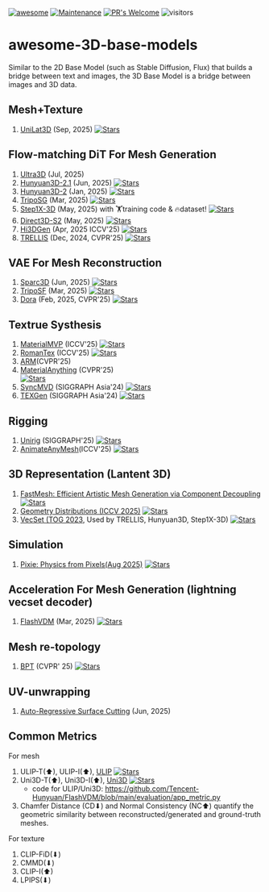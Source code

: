 [![awesome](https://awesome.re/badge.svg)](https://awesome.re) [![Maintenance](https://img.shields.io/badge/Maintained%3F-yes-green.svg)](https://GitHub.com/Naereen/StrapDown.js/graphs/commit-activity) [![PR's Welcome](https://img.shields.io/badge/PRs-welcome-brightgreen.svg?style=flat)](http://makeapullrequest.com) 
![visitors](https://visitor-badge.laobi.icu/badge?page_id=wendashi/awesome-3D-base-models)

# awesome-3D-base-models
Similar to the 2D Base Model (such as Stable Diffusion, Flux) that builds a bridge between text and images, the 3D Base Model is a bridge between images and 3D data.

## Mesh+Texture
1. [UniLat3D](https://github.com/UniLat3D/UniLat3D) (Sep, 2025)
   <a href="https://github.com/UniLat3D/UniLat3D" title="GitHub Repo">
     <i class="fab fa-github"></i> 
     <img src="https://img.shields.io/github/stars/UniLat3D/UniLat3D.svg?style=social" alt="Stars">
   </a>
   
## Flow-matching DiT For Mesh Generation
1. [Ultra3D](https://buaacyw.github.io/ultra3d/) (Jul, 2025)
2. [Hunyuan3D-2.1](https://github.com/Tencent-Hunyuan/Hunyuan3D-2.1) (Jun, 2025)
   <a href="https://github.com/Tencent-Hunyuan/Hunyuan3D-2.1" title="GitHub Repo">
     <i class="fab fa-github"></i> 
     <img src="https://img.shields.io/github/stars/Tencent-Hunyuan/Hunyuan3D-2.1.svg?style=social" alt="Stars">
   </a>
3. [Hunyuan3D-2](https://github.com/Tencent-Hunyuan/Hunyuan3D-2) (Jan, 2025)
    <a href="https://github.com/Tencent-Hunyuan/Hunyuan3D-2" title="GitHub Repo">
     <i class="fab fa-github"></i> 
     <img src="https://img.shields.io/github/stars/Tencent-Hunyuan/Hunyuan3D-2.svg?style=social" alt="Stars">
   </a>
4. [TripoSG](https://github.com/VAST-AI-Research/TripoSG) (Mar, 2025)
   <a href="https://github.com/VAST-AI-Research/TripoSG" title="GitHub Repo">
     <i class="fab fa-github"></i> 
     <img src="https://img.shields.io/github/stars/VAST-AI-Research/TripoSG.svg?style=social" alt="Stars">
   </a>
5. [Step1X-3D](https://github.com/stepfun-ai/Step1X-3D) (May, 2025) with 🏋️training code & 🔥dataset!
   <a href="https://github.com/stepfun-ai/Step1X-3D" title="GitHub Repo">
     <i class="fab fa-github"></i> 
     <img src="https://img.shields.io/github/stars/stepfun-ai/Step1X-3D.svg?style=social" alt="Stars">
   </a>
6. [Direct3D-S2](https://github.com/DreamTechAI/Direct3D-S2) (May, 2025)
   <a href="https://github.com/DreamTechAI/Direct3D-S2" title="GitHub Repo">
     <i class="fab fa-github"></i> 
     <img src="https://img.shields.io/github/stars/DreamTechAI/Direct3D-S2.svg?style=social" alt="Stars">
   </a>
7. [Hi3DGen](https://github.com/Stable-X/Stable3DGen) (Apr, 2025 ICCV'25)
   <a href="https://github.com/Stable-X/Stable3DGen" title="GitHub Repo">
     <i class="fab fa-github"></i> 
     <img src="https://img.shields.io/github/stars/Stable-X/Stable3DGen.svg?style=social" alt="Stars">
   </a>
8. [TRELLIS](https://github.com/microsoft/TRELLIS) (Dec, 2024, CVPR'25)
   <a href="https://github.com/microsoft/TRELLIS" title="GitHub Repo">
     <i class="fab fa-github"></i> 
     <img src="https://img.shields.io/github/stars/microsoft/TRELLIS.svg?style=social" alt="Stars">
   </a>


## VAE For Mesh Reconstruction
1. [Sparc3D](https://github.com/lizhihao6/Sparc3D) (Jun, 2025)
   <a href="https://github.com/lizhihao6/Sparc3D" title="GitHub Repo">
     <i class="fab fa-github"></i> 
     <img src="https://img.shields.io/github/stars/lizhihao6/Sparc3D.svg?style=social" alt="Stars">
   </a>
2. [TripoSF](https://github.com/VAST-AI-Research/TripoSF) (Mar, 2025)
   <a href="https://github.com/VAST-AI-Research/TripoSF" title="GitHub Repo">
     <i class="fab fa-github"></i> 
     <img src="https://img.shields.io/github/stars/VAST-AI-Research/TripoSF.svg?style=social" alt="Stars">
   </a>
3. [Dora](https://github.com/Seed3D/Dora) (Feb, 2025, CVPR'25)
   <a href="https://github.com/Seed3D/Dora" title="GitHub Repo">
     <i class="fab fa-github"></i> 
     <img src="https://img.shields.io/github/stars/Seed3D/Dora.svg?style=social" alt="Stars">
   </a>

## Textrue Systhesis
1. [MaterialMVP](https://github.com/ZebinHe/MaterialMVP) (ICCV'25)
   <a href="https://github.com/ZebinHe/MaterialMVP" title="GitHub Repo">
     <i class="fab fa-github"></i> 
     <img src="https://img.shields.io/github/stars/ZebinHe/MaterialMVP.svg?style=social" alt="Stars">
   </a>
2. [RomanTex](https://github.com/oakshy/RomanTex) (ICCV'25)
   <a href="https://github.com/oakshy/RomanTex" title="GitHub Repo">
     <i class="fab fa-github"></i> 
     <img src="https://img.shields.io/github/stars/oakshy/RomanTex.svg?style=social" alt="Stars">
   </a>
3. [ARM](https://arm-aigc.github.io/)(CVPR'25)
4. [MaterialAnything](https://github.com/3DTopia/MaterialAnything) (CVPR'25)  
   <a href="https://github.com/3DTopia/MaterialAnything" title="GitHub Repo">
     <i class="fab fa-github"></i> 
     <img src="https://img.shields.io/github/stars/3DTopia/MaterialAnything.svg?style=social" alt="Stars">
   </a> 
5. [SyncMVD](https://github.com/LIU-Yuxin/SyncMVD) (SIGGRAPH Asia'24)
   <a href="https://github.com/LIU-Yuxin/SyncMVD" title="GitHub Repo">
     <i class="fab fa-github"></i> 
     <img src="https://img.shields.io/github/stars/LIU-Yuxin/SyncMVD.svg?style=social" alt="Stars">
   </a> 
6. [TEXGen](https://github.com/CVMI-Lab/TEXGen) (SIGGRAPH Asia'24)
   <a href="https://github.com/CVMI-Lab/TEXGen" title="GitHub Repo">
     <i class="fab fa-github"></i> 
     <img src="https://img.shields.io/github/stars/CVMI-Lab/TEXGen.svg?style=social" alt="Stars">
   </a>

## Rigging
1. [Unirig](https://github.com/VAST-AI-Research/UniRig) (SIGGRAPH'25)
   <a href="https://github.com/VAST-AI-Research/UniRig" title="GitHub Repo">
     <i class="fab fa-github"></i> 
     <img src="https://img.shields.io/github/stars/VAST-AI-Research/UniRig.svg?style=social" alt="Stars">
   </a>
2. [AnimateAnyMesh](https://github.com/JarrentWu1031/AnimateAnyMesh)(ICCV'25)
   <a href="https://github.com/JarrentWu1031/AnimateAnyMesh" title="GitHub Repo">
     <i class="fab fa-github"></i> 
     <img src="https://img.shields.io/github/stars/JarrentWu1031/AnimateAnyMesh.svg?style=social" alt="Stars">
   </a>


## 3D Representation (Lantent 3D)
1. [FastMesh: Efficient Artistic Mesh Generation via Component Decoupling](https://jhkim0759.github.io/projects/FastMesh/)
    <a href="https://github.com/jhkim0759/FastMesh" title="GitHub Repo">
     <i class="fab fa-github"></i> 
     <img src="https://img.shields.io/github/stars/jhkim0759/FastMesh.svg?style=social" alt="Stars">
   </a>
2. [Geometry Distributions (ICCV 2025)](https://github.com/1zb/GeomDist)
   <a href="https://github.com/1zb/GeomDist" title="GitHub Repo">
     <i class="fab fa-github"></i> 
     <img src="https://img.shields.io/github/stars/1zb/GeomDist.svg?style=social" alt="Stars">
   </a>
3. [VecSet (TOG 2023](https://github.com/1zb/3DShape2VecSet), Used by TRELLIS, Hunyuan3D, Step1X-3D)
   <a href="https://github.com/1zb/3DShape2VecSet" title="GitHub Repo">
     <i class="fab fa-github"></i> 
     <img src="https://img.shields.io/github/stars/1zb/3DShape2VecSet.svg?style=social" alt="Stars">
   </a>


## Simulation
1. [Pixie: Physics from Pixels(Aug 2025)](https://github.com/vlongle/pixie)
   <a href="https://github.com/vlongle/pixie" title="GitHub Repo">
     <i class="fab fa-github"></i> 
     <img src="https://img.shields.io/github/stars/vlongle/pixie.svg?style=social" alt="Stars">
   </a>


## Acceleration For Mesh Generation (lightning vecset decoder)
1. [FlashVDM](https://github.com/Tencent-Hunyuan/FlashVDM) (Mar, 2025)
   <a href="https://github.com/Tencent-Hunyuan/FlashVDM" title="GitHub Repo">
     <i class="fab fa-github"></i> 
     <img src="https://img.shields.io/github/stars/Tencent-Hunyuan/FlashVDM.svg?style=social" alt="Stars">
   </a>

## Mesh re-topology
1. [BPT](https://github.com/tencent-hunyuan/bpt) (CVPR' 25)
   <a href="https://github.com/Tencent-Hunyuan/bpt" title="GitHub Repo">
     <i class="fab fa-github"></i> 
     <img src="https://img.shields.io/github/stars/Tencent-Hunyuan/bpt.svg?style=social" alt="Stars">
   </a>

## UV-unwrapping
1. [Auto-Regressive Surface Cutting](https://victorcheung12.github.io/seamgpt/) (Jun, 2025)

   
## Common Metrics
For mesh
1. ULIP-T(⬆), ULIP-I(⬆), [ULIP](https://github.com/salesforce/ULIP)
   <a href="https://github.com/salesforce/ULIP" title="GitHub Repo">
     <i class="fab fa-github"></i> 
     <img src="https://img.shields.io/github/stars/salesforce/ULIP.svg?style=social" alt="Stars">
   </a>
2. Uni3D-T(⬆), Uni3D-I(⬆), [Uni3D](https://github.com/baaivision/Uni3D)
   <a href="https://github.com/baaivision/Uni3D" title="GitHub Repo">
     <i class="fab fa-github"></i> 
     <img src="https://img.shields.io/github/stars/baaivision/Uni3D.svg?style=social" alt="Stars">
   </a>
   - code for ULIP/Uni3D: https://github.com/Tencent-Hunyuan/FlashVDM/blob/main/evaluation/app_metric.py
3. Chamfer Distance (CD⬇) and Normal Consistency (NC⬆) quantify the geometric similarity between reconstructed/generated and ground-truth meshes.

For texture
1. CLIP-FiD(⬇)
2. CMMD(⬇)
3. CLIP-I(⬆)
4. LPIPS(⬇)
